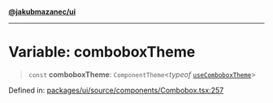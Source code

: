 [**@jakubmazanec/ui**](../README.md)

---

# Variable: comboboxTheme

> `const` **comboboxTheme**: `ComponentTheme`\<_typeof_
> [`useComboboxTheme`](../functions/useComboboxTheme.md)\>

Defined in:
[packages/ui/source/components/Combobox.tsx:257](https://github.com/jakubmazanec/tools/blob/797379ce98752dc838b82c8398e04d90c58ce9e7/packages/ui/source/components/Combobox.tsx#L257)
